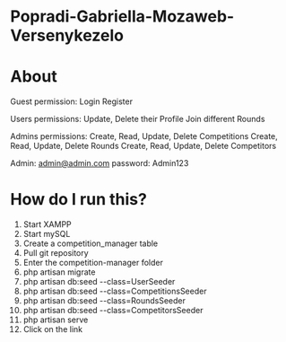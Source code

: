 # Popradi-Gabriella-Mozaweb-Versenykezelo

# About

Guest permission:
  Login
  Register

Users permissions:
  Update, Delete their Profile
  Join different Rounds

Admins permissions:
  Create, Read, Update, Delete Competitions
  Create, Read, Update, Delete Rounds
  Create, Read, Update, Delete Competitors
  
Admin: admin@admin.com password: Admin123

# How do I run this?

1. Start XAMPP
2. Start mySQL
3. Create a competition_manager table
4. Pull git repository
5. Enter the competition-manager folder 
6. php artisan migrate
7. php artisan db:seed --class=UserSeeder
8. php artisan db:seed --class=CompetitionsSeeder
9. php artisan db:seed --class=RoundsSeeder
10. php artisan db:seed --class=CompetitorsSeeder
11. php artisan serve
12. Click on the link
